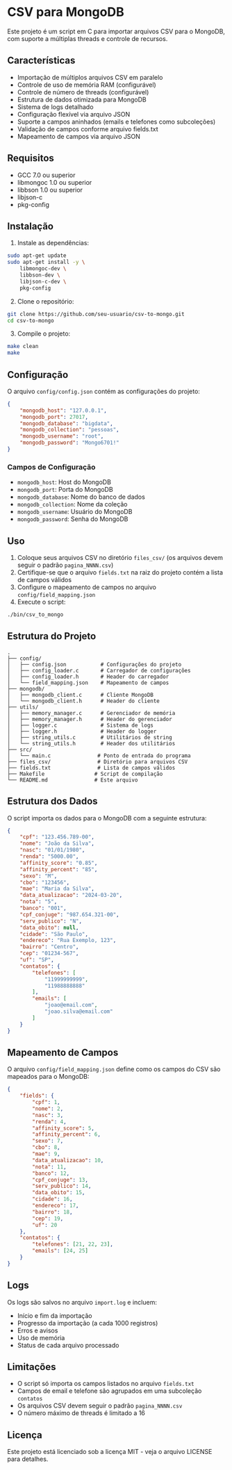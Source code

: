 # CSV para MongoDB

Este projeto é um script em C para importar arquivos CSV para o MongoDB, com suporte a múltiplas threads e controle de recursos.

## Características

- Importação de múltiplos arquivos CSV em paralelo
- Controle de uso de memória RAM (configurável)
- Controle de número de threads (configurável)
- Estrutura de dados otimizada para MongoDB
- Sistema de logs detalhado
- Configuração flexível via arquivo JSON
- Suporte a campos aninhados (emails e telefones como subcoleções)
- Validação de campos conforme arquivo fields.txt
- Mapeamento de campos via arquivo JSON

## Requisitos

- GCC 7.0 ou superior
- libmongoc 1.0 ou superior
- libbson 1.0 ou superior
- libjson-c
- pkg-config

## Instalação

1. Instale as dependências:

```bash
sudo apt-get update
sudo apt-get install -y \
    libmongoc-dev \
    libbson-dev \
    libjson-c-dev \
    pkg-config
```

2. Clone o repositório:

```bash
git clone https://github.com/seu-usuario/csv-to-mongo.git
cd csv-to-mongo
```

3. Compile o projeto:

```bash
make clean
make
```

## Configuração

O arquivo `config/config.json` contém as configurações do projeto:

```json
{
    "mongodb_host": "127.0.0.1",
    "mongodb_port": 27017,
    "mongodb_database": "bigdata",
    "mongodb_collection": "pessoas",
    "mongodb_username": "root",
    "mongodb_password": "Mongo6701!"
}
```

### Campos de Configuração

- `mongodb_host`: Host do MongoDB
- `mongodb_port`: Porta do MongoDB
- `mongodb_database`: Nome do banco de dados
- `mongodb_collection`: Nome da coleção
- `mongodb_username`: Usuário do MongoDB
- `mongodb_password`: Senha do MongoDB

## Uso

1. Coloque seus arquivos CSV no diretório `files_csv/` (os arquivos devem seguir o padrão `pagina_NNNN.csv`)
2. Certifique-se que o arquivo `fields.txt` na raiz do projeto contém a lista de campos válidos
3. Configure o mapeamento de campos no arquivo `config/field_mapping.json`
4. Execute o script:

```bash
./bin/csv_to_mongo
```

## Estrutura do Projeto

```
.
├── config/
│   ├── config.json           # Configurações do projeto
│   ├── config_loader.c       # Carregador de configurações
│   ├── config_loader.h       # Header do carregador
│   └── field_mapping.json    # Mapeamento de campos
├── mongodb/
│   ├── mongodb_client.c      # Cliente MongoDB
│   └── mongodb_client.h      # Header do cliente
├── utils/
│   ├── memory_manager.c      # Gerenciador de memória
│   ├── memory_manager.h      # Header do gerenciador
│   ├── logger.c              # Sistema de logs
│   ├── logger.h              # Header do logger
│   ├── string_utils.c        # Utilitários de string
│   └── string_utils.h        # Header dos utilitários
├── src/
│   └── main.c               # Ponto de entrada do programa
├── files_csv/               # Diretório para arquivos CSV
├── fields.txt               # Lista de campos válidos
├── Makefile                # Script de compilação
└── README.md               # Este arquivo
```

## Estrutura dos Dados

O script importa os dados para o MongoDB com a seguinte estrutura:

```json
{
    "cpf": "123.456.789-00",
    "nome": "João da Silva",
    "nasc": "01/01/1980",
    "renda": "5000.00",
    "affinity_score": "0.85",
    "affinity_percent": "85",
    "sexo": "M",
    "cbo": "123456",
    "mae": "Maria da Silva",
    "data_atualizacao": "2024-03-20",
    "nota": "5",
    "banco": "001",
    "cpf_conjuge": "987.654.321-00",
    "serv_publico": "N",
    "data_obito": null,
    "cidade": "São Paulo",
    "endereco": "Rua Exemplo, 123",
    "bairro": "Centro",
    "cep": "01234-567",
    "uf": "SP",
    "contatos": {
        "telefones": [
            "11999999999",
            "11988888888"
        ],
        "emails": [
            "joao@email.com",
            "joao.silva@email.com"
        ]
    }
}
```

## Mapeamento de Campos

O arquivo `config/field_mapping.json` define como os campos do CSV são mapeados para o MongoDB:

```json
{
    "fields": {
        "cpf": 1,
        "nome": 2,
        "nasc": 3,
        "renda": 4,
        "affinity_score": 5,
        "affinity_percent": 6,
        "sexo": 7,
        "cbo": 8,
        "mae": 9,
        "data_atualizacao": 10,
        "nota": 11,
        "banco": 12,
        "cpf_conjuge": 13,
        "serv_publico": 14,
        "data_obito": 15,
        "cidade": 16,
        "endereco": 17,
        "bairro": 18,
        "cep": 19,
        "uf": 20
    },
    "contatos": {
        "telefones": [21, 22, 23],
        "emails": [24, 25]
    }
}
```

## Logs

Os logs são salvos no arquivo `import.log` e incluem:
- Início e fim da importação
- Progresso da importação (a cada 1000 registros)
- Erros e avisos
- Uso de memória
- Status de cada arquivo processado

## Limitações

- O script só importa os campos listados no arquivo `fields.txt`
- Campos de email e telefone são agrupados em uma subcoleção `contatos`
- Os arquivos CSV devem seguir o padrão `pagina_NNNN.csv`
- O número máximo de threads é limitado a 16

## Licença

Este projeto está licenciado sob a licença MIT - veja o arquivo LICENSE para detalhes. 